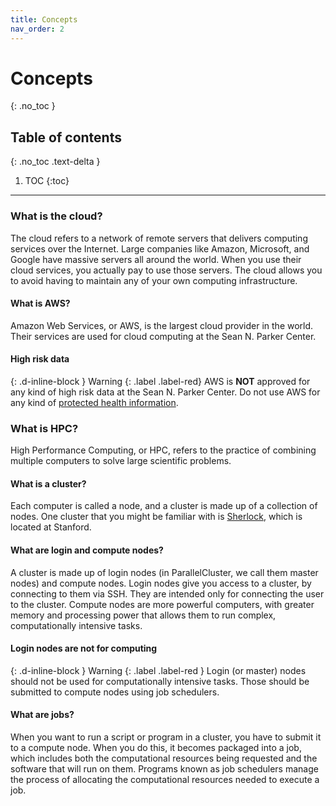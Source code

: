 ```yaml
---
title: Concepts
nav_order: 2
---
```


# Concepts
{: .no_toc }

## Table of contents
{: .no_toc .text-delta }

1. TOC
{:toc}

---

### What is the cloud?
The cloud refers to a network of remote servers that delivers computing services over the Internet.
Large companies like Amazon, Microsoft, and Google have massive servers all around the world.
When you use their cloud services, you actually pay to use those servers.
The cloud allows you to avoid having to maintain any of your own computing infrastructure.

#### What is AWS?
Amazon Web Services, or AWS, is the largest cloud provider in the world.
Their services are used for cloud computing at the Sean N. Parker Center.

#### High risk data
{: .d-inline-block }
Warning
{: .label .label-red}
AWS is **NOT** approved for any kind of high risk data at the Sean N. Parker Center.
Do not use AWS for any kind of
[protected health information](https://med.stanford.edu/irt/security/hipaa.html).

### What is HPC?
High Performance Computing, or HPC, refers to the practice of combining multiple computers to solve large scientific problems.

#### What is a cluster?
Each computer is called a node, and a cluster is made up of a collection of nodes.
One cluster that you might be familiar with is
[Sherlock](https://www.sherlock.stanford.edu/docs/overview/introduction/),
which is located at Stanford.

#### What are login and compute nodes?
A cluster is made up of login nodes (in ParallelCluster, we call them master nodes) and compute nodes.
Login nodes give you access to a cluster, by connecting to them via SSH.
They are intended only for connecting the user to the cluster.
Compute nodes are more powerful computers, with greater memory and processing power that allows them to run complex, computationally intensive tasks.

#### Login nodes are not for computing
{: .d-inline-block }
Warning
{: .label .label-red }
Login (or master) nodes should not be used for computationally intensive tasks.
Those should be submitted to compute nodes using job schedulers.

#### What are jobs?
When you want to run a script or program in a cluster, you have to submit it to a compute node.
When you do this, it becomes packaged into a job, which includes both the computational resources being requested and the software that will run on them.
Programs known as job schedulers manage the process of allocating the computational resources needed to execute a job.

